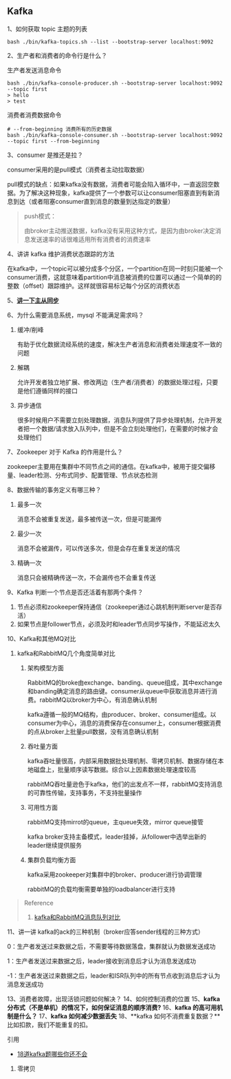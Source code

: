 ## Kafka

1、如何获取 topic 主题的列表

```shell
bash ./bin/kafka-topics.sh --list --bootstrap-server localhost:9092
```

2、生产者和消费者的命令行是什么？

生产者发送消息命令
 ```shell
 bash ./bin/kafka-console-producer.sh --bootstrap-server localhost:9092 --topic first
 > hello
 > test
 ```

消费者消费数据命令

```shell
# --from-beginning 消费所有的历史数据
bash ./bin/kafka-console-consumer.sh --bootstrap-server localhost:9092 --topic first --from-beginning
```

3、consumer 是推还是拉？

consumer采用的是pull模式（消费者主动拉取数据）

pull模式的缺点：如果kafka没有数据，消费者可能会陷入循环中，一直返回空数据。为了解决这种现象，kafka提供了一个参数可以让consumer阻塞直到有新消息到达（或者阻塞consumer直到消息的数量到达指定的数量）

> push模式：
>
> 由broker主动推送数据，kafka没有采用这种方式，是因为由broker决定消息发送速率的话很难适用所有消费者的消费速率

4、讲讲 kafka 维护消费状态跟踪的方法

在kafka中，一个topic可以被分成多个分区，一个partition在同一时刻只能被一个consumer消费，这就意味着partition中消息被消费的位置可以通过一个简单的的整数（offset）跟踪维护。这样就很容易标记每个分区的消费状态

5、[**讲一下主从同步**](https://blog.csdn.net/honglei915/article/details/37565289)

6、为什么需要消息系统，mysql 不能满足需求吗？

1. 缓冲/削峰

   有助于优化数据流经系统的速度，解决生产者消息和消费者处理速度不一致的问题

2. 解耦

   允许开发者独立地扩展、修改两边（生产者/消费者）的数据处理过程，只要是他们遵循同样的接口

3. 异步通信

   很多时候用户不需要立刻处理数据，消息队列提供了异步处理机制，允许开发者把一个数据/请求放入队列中，但是不会立刻处理他们，在需要的时候才会处理他们

7、Zookeeper 对于 Kafka 的作用是什么？

zookeeper主要用在集群中不同节点之间的通信。在kafka中，被用于提交偏移量、leader检测、分布式同步、配置管理、节点状态检测

8、数据传输的事务定义有哪三种？

1. 最多一次

   消息不会被重复发送，最多被传送一次，但是可能漏传

2. 最少一次

   消息不会被漏传，可以传送多次，但是会存在重复发送的情况

3. 精确一次

   消息只会被精确传送一次，不会漏传也不会重复传送

9、Kafka 判断一个节点是否还活着有那两个条件？

1. 节点必须和zookeeper保持通信（zookeeper通过心跳机制判断server是否存活）
2. 如果节点是follower节点，必须及时和leader节点同步写操作，不能延迟太久

10、Kafka和其他MQ对比

1. kafka和RabbitMQ几个角度简单对比

   1. 架构模型方面

      RabbitMQ的broke由exchange、banding、queue组成，其中exchange和banding确定消息的路由键。consumer从queue中获取消息并进行消费。rabbitMQ以broker为中心，有消息确认机制

      kafka遵循一般的MQ结构，由producer、broker、consumer组成。以consumer为中心，消息的消费保存在consumer上，consumer根据消费的点从broker上批量pull数据，没有消息确认机制

   2. 吞吐量方面

      kafka吞吐量很高，内部采用数据批处理机制、零拷贝机制、数据存储在本地磁盘上，批量顺序读写数据。综合以上因素数据处理速度较高

      rabbitMQ吞吐量逊色于kafka，他们的出发点不一样，rabbitMQ支持消息的可靠性传输，支持事务，不支持批量操作

   3. 可用性方面

      rabbitMQ支持mirrot的queue，主queue失效，mirror queue接管

      kafka broker支持主备模式，leader挂掉，从follower中选举出新的leader继续提供服务

   4. 集群负载均衡方面

      kafka采用zookeeper对集群中的broker、producer进行协调管理

      rabbitMQ的负载均衡需要单独的loadbalancer进行支持

> Reference
>
> 1. [kafka和RabbitMQ消息队列对比](https://blog.csdn.net/u013939918/article/details/70947669)

11、讲一讲 kafka的ack的三种机制（broker应答sender线程的三种方式）

0：生产者发送过来数据之后，不需要等待数据落盘，集群就认为数据发送成功

1：生产者发送过来数据之后，leader接收到消息后才认为消息发送成功

-1：生产者发送过来数据之后，leader和ISR队列中的所有节点收到消息后才认为消息发送成功

13、消费者故障，出现活锁问题如何解决？
14、如何控制消费的位置
15、**kafka 分布式（不是单机）的情况下，如何保证消息的顺序消费?**
16、**kafka 的高可用机制是什么？**
17、**kafka 如何减少数据丢失**
18、**kafka 如何不消费重复数据？**比如扣款，我们不能重复的扣。



引用

- [18道kafka题哪些你还不会](https://developer.aliyun.com/article/740170)





1. 零拷贝
